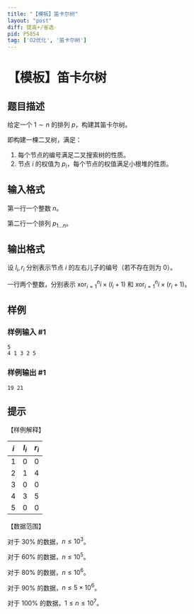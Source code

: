 ```yaml
---
title: "【模板】笛卡尔树"
layout: "post"
diff: 提高+/省选-
pid: P5854
tag: ['O2优化', '笛卡尔树']
---
```

# 【模板】笛卡尔树
## 题目描述

给定一个 $1 \sim n$ 的排列 $p$，构建其笛卡尔树。

即构建一棵二叉树，满足：

1. 每个节点的编号满足二叉搜索树的性质。
2. 节点 $i$ 的权值为 $p_i$，每个节点的权值满足小根堆的性质。
## 输入格式

第一行一个整数 $n$。

第二行一个排列 $p_{1 \dots n}$。
## 输出格式

设 $l_i,r_i$ 分别表示节点 $i$ 的左右儿子的编号（若不存在则为 $0$）。

一行两个整数，分别表示 $\operatorname{xor}_{i = 1}^n i \times (l_i + 1)$ 和 $\operatorname{xor}_{i = 1}^n i \times (r_i + 1)$。
## 样例

### 样例输入 #1
```
5
4 1 3 2 5

```
### 样例输出 #1
```
19 21

```
## 提示

【样例解释】

| $i$ | $l_i$ | $r_i$ |
| :-: | :-: | :-: |
| $1$ | $0$ | $0$ |
| $2$ | $1$ | $4$ |
| $3$ | $0$ | $0$ |
| $4$ | $3$ | $5$ |
| $5$ | $0$ | $0$ |

【数据范围】

对于 $30\%$ 的数据，$n \le 10^3$。

对于 $60\%$ 的数据，$n \le 10^5$。

对于 $80\%$ 的数据，$n \le 10^6$。

对于 $90\%$ 的数据，$n \le 5 \times 10^6$。

对于 $100\%$ 的数据，$1 \le n \le 10^7$。
